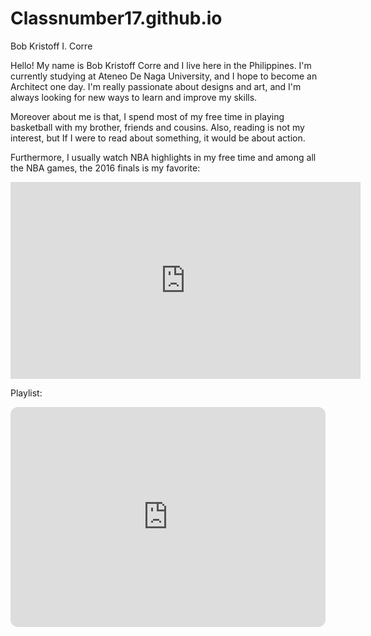 # Classnumber17.github.io

Bob Kristoff I. Corre

Hello! My name is Bob Kristoff Corre and I live here in the Philippines. I'm currently studying at Ateneo De Naga University, and I hope to become an Architect one day. I'm really passionate about designs and art, and I'm always looking for new ways to learn and improve my skills. 



Moreover about me is that, I spend most of my free time in playing basketball with my brother, friends and cousins. Also, reading is not my interest, but If I were to read about something, it would be about action.



Furthermore, I usually watch NBA highlights in my free time and among all the NBA games, the 2016 finals is my favorite:

<iframe width="560" height="315" src="https://www.youtube.com/embed/Mxv5h-RZWVs" title="YouTube video player" frameborder="0" allow="accelerometer; autoplay; clipboard-write; encrypted-media; gyroscope; picture-in-picture; web-share" allowfullscreen></iframe>


Playlist:

<iframe style="border-radius:12px" src="https://open.spotify.com/embed/playlist/37i9dQZEVXbNBz9cRCSFkY?utm_source=generator" width="100%" height="352" frameBorder="0" allowfullscreen="" allow="autoplay; clipboard-write; encrypted-media; fullscreen; picture-in-picture" loading="lazy"></iframe>
